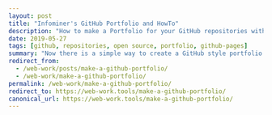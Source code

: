 ```yaml
---
layout: post
title: "Infominer's GitHub Portfolio and HowTo"
description: "How to make a Portfolio for your GitHub repositories with `github/personal-website`"
date: 2019-05-27
tags: [github, repositories, open source, portfolio, github-pages]
summary: "Now there is a simple way to create a GitHub style portfolio for your github repositories!"
redirect_from:
  - /web-work/posts/make-a-github-portfolio/
  - /web-work/make-a-github-portfolio/
permalink: /web-work/make-a-github-portfolio/
redirect_to: https://web-work.tools/make-a-github-portfolio/
canonical_url: https://web-work.tools/make-a-github-portfolio/
---
```

